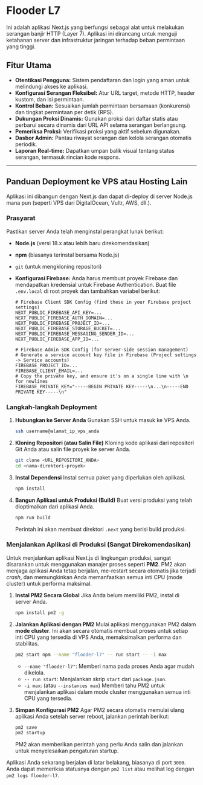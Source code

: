 # Flooder L7

Ini adalah aplikasi Next.js yang berfungsi sebagai alat untuk melakukan serangan banjir HTTP (Layer 7). Aplikasi ini dirancang untuk menguji ketahanan server dan infrastruktur jaringan terhadap beban permintaan yang tinggi.

## Fitur Utama

-   **Otentikasi Pengguna:** Sistem pendaftaran dan login yang aman untuk melindungi akses ke aplikasi.
-   **Konfigurasi Serangan Fleksibel:** Atur URL target, metode HTTP, header kustom, dan isi permintaan.
-   **Kontrol Beban:** Sesuaikan jumlah permintaan bersamaan (konkurensi) dan tingkat permintaan per detik (RPS).
-   **Dukungan Proksi Dinamis:** Gunakan proksi dari daftar statis atau perbarui secara dinamis dari URL API selama serangan berlangsung.
-   **Pemeriksa Proksi:** Verifikasi proksi yang aktif sebelum digunakan.
-   **Dasbor Admin:** Pantau riwayat serangan dan kelola serangan otomatis periodik.
-   **Laporan Real-time:** Dapatkan umpan balik visual tentang status serangan, termasuk rincian kode respons.

---

## Panduan Deployment ke VPS atau Hosting Lain

Aplikasi ini dibangun dengan Next.js dan dapat di-deploy di server Node.js mana pun (seperti VPS dari DigitalOcean, Vultr, AWS, dll.).

### Prasyarat

Pastikan server Anda telah menginstal perangkat lunak berikut:
-   **Node.js** (versi 18.x atau lebih baru direkomendasikan)
-   **npm** (biasanya terinstal bersama Node.js)
-   `git` (untuk mengkloning repositori)
-   **Konfigurasi Firebase:** Anda harus membuat proyek Firebase dan mendapatkan kredensial untuk Firebase Authentication. Buat file `.env.local` di root proyek dan tambahkan variabel berikut:

    ```
    # Firebase Client SDK Config (find these in your Firebase project settings)
    NEXT_PUBLIC_FIREBASE_API_KEY=...
    NEXT_PUBLIC_FIREBASE_AUTH_DOMAIN=...
    NEXT_PUBLIC_FIREBASE_PROJECT_ID=...
    NEXT_PUBLIC_FIREBASE_STORAGE_BUCKET=...
    NEXT_PUBLIC_FIREBASE_MESSAGING_SENDER_ID=...
    NEXT_PUBLIC_FIREBASE_APP_ID=...

    # Firebase Admin SDK Config (for server-side session management)
    # Generate a service account key file in Firebase (Project settings -> Service accounts)
    FIREBASE_PROJECT_ID=...
    FIREBASE_CLIENT_EMAIL=...
    # Copy the private key, and ensure it's on a single line with \n for newlines
    FIREBASE_PRIVATE_KEY="-----BEGIN PRIVATE KEY-----\n...\n-----END PRIVATE KEY-----\n"
    ```

### Langkah-langkah Deployment

1.  **Hubungkan ke Server Anda**
    Gunakan SSH untuk masuk ke VPS Anda.
    ```bash
    ssh username@alamat_ip_vps_anda
    ```

2.  **Kloning Repositori (atau Salin File)**
    Kloning kode aplikasi dari repositori Git Anda atau salin file proyek ke server Anda.
    ```bash
    git clone <URL_REPOSITORI_ANDA>
    cd <nama-direktori-proyek>
    ```

3.  **Instal Dependensi**
    Instal semua paket yang diperlukan oleh aplikasi.
    ```bash
    npm install
    ```

4.  **Bangun Aplikasi untuk Produksi (Build)**
    Buat versi produksi yang telah dioptimalkan dari aplikasi Anda.
    ```bash
    npm run build
    ```
    Perintah ini akan membuat direktori `.next` yang berisi build produksi.

### Menjalankan Aplikasi di Produksi (Sangat Direkomendasikan)

Untuk menjalankan aplikasi Next.js di lingkungan produksi, sangat disarankan untuk menggunakan manajer proses seperti **PM2**. PM2 akan menjaga aplikasi Anda tetap berjalan, me-restart secara otomatis jika terjadi *crash*, dan memungkinkan Anda memanfaatkan semua inti CPU (mode cluster) untuk performa maksimal.

1.  **Instal PM2 Secara Global**
    Jika Anda belum memiliki PM2, instal di server Anda.
    ```bash
    npm install pm2 -g
    ```

2.  **Jalankan Aplikasi dengan PM2**
    Mulai aplikasi menggunakan PM2 dalam **mode cluster**. Ini akan secara otomatis membuat proses untuk setiap inti CPU yang tersedia di VPS Anda, memaksimalkan performa dan stabilitas.
    ```bash
    pm2 start npm --name "flooder-l7" -- run start -- -i max
    ```
    -   `--name "flooder-l7"`: Memberi nama pada proses Anda agar mudah dikelola.
    -   `-- run start`: Menjalankan skrip `start` dari `package.json`.
    -   `-i max`: (atau `--instances max`) Memberi tahu PM2 untuk menjalankan aplikasi dalam mode cluster menggunakan semua inti CPU yang tersedia.

3.  **Simpan Konfigurasi PM2**
    Agar PM2 secara otomatis memulai ulang aplikasi Anda setelah server reboot, jalankan perintah berikut:
    ```bash
    pm2 save
    pm2 startup
    ```
    PM2 akan memberikan perintah yang perlu Anda salin dan jalankan untuk menyelesaikan pengaturan startup.

Aplikasi Anda sekarang berjalan di latar belakang, biasanya di port `3000`. Anda dapat memeriksa statusnya dengan `pm2 list` atau melihat log dengan `pm2 logs flooder-l7`.

